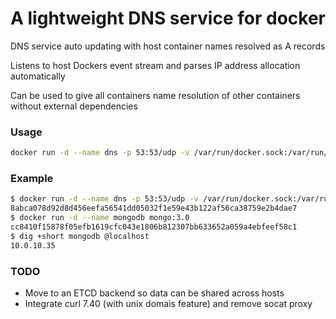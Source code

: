 # A lightweight DNS service for docker

DNS service auto updating with host container names resolved as A records

Listens to host Dockers event stream and parses IP address allocation automatically

Can be used to give all containers name resolution of other containers without external dependencies

### Usage
```sh
docker run -d --name dns -p 53:53/udp -v /var/run/docker.sock:/var/run/docker.sock omriiluz/docker-dns
```
### Example

```sh
$ docker run -d --name dns -p 53:53/udp -v /var/run/docker.sock:/var/run/docker.sock omriiluz/docker-dns
8abca078d92d8d456eefa56541dd05032f1e59e43b122af56ca38759e2b4dae7
$ docker run -d --name mongodb mongo:3.0
cc8410f15878f05efb1619cfc043e1806b812307bb633652a059a4ebfeef58c1
$ dig +short mongodb @localhost
10.0.10.35
```

### TODO
- Move to an ETCD backend so data can be shared across hosts
- Integrate curl 7.40 (with unix domais feature) and remove socat proxy
